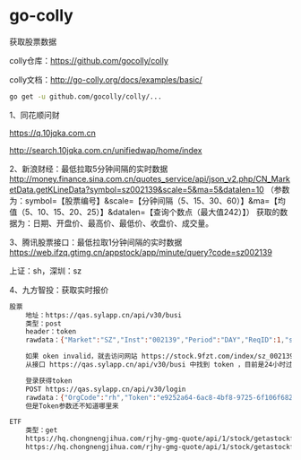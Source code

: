 # go-colly
获取股票数据

colly仓库：https://github.com/gocolly/colly

colly文档：http://go-colly.org/docs/examples/basic/

```bash
go get -u github.com/gocolly/colly/...
```


1、同花顺问财

https://q.10jqka.com.cn 

http://search.10jqka.com.cn/unifiedwap/home/index

2、新浪财经：最低拉取5分钟间隔的实时数据  
http://money.finance.sina.com.cn/quotes_service/api/json_v2.php/CN_MarketData.getKLineData?symbol=sz002139&scale=5&ma=5&datalen=10
（参数为：symbol=【股票编号】&scale=【分钟间隔（5、15、30、60）】&ma=【均值（5、10、15、20、25）】&datalen=【查询个数点（最大值242）】）
获取的数据为：日期、开盘价、最高价、最低价、收盘价、成交量。

3、腾讯股票接口：最低拉取1分钟间隔的实时数据  
https://web.ifzq.gtimg.cn/appstock/app/minute/query?code=sz002139

上证：sh，深圳：sz

4、九方智投：获取实时报价
```bash
股票
    地址：https://qas.sylapp.cn/api/v30/busi
    类型：post
    header：token
    rawdata：{"Market":"SZ","Inst":"002139","Period":"DAY","ReqID":1,"servicetype":"KLINE","StartID":0,"EndID":-1} 

    如果 oken invalid，就去访问网站 https://stock.9fzt.com/index/sz_002139.html，
    从接口 https://qas.sylapp.cn/api/v30/busi 中找到 token ，目前是24小时过期。

    登录获得token
    POST https://qas.sylapp.cn/api/v30/login
    rawdata：{"OrgCode":"rh","Token":"e9252a64-6ac8-4bf8-9725-6f106f682908","AppName":"tctest","AppVer":"V3.1.9","AppType":"ios","Tag":"mytag123456"}
    但是Token参数还不知道哪里来

ETF
    类型：get
    https://hq.chongnengjihua.com/rjhy-gmg-quote/api/1/stock/getastockfundamentals?symbol=shetf510300
    https://hq.chongnengjihua.com/rjhy-gmg-quote/api/1/stock/getastockfundamentals?symbol=szetf159673
```
